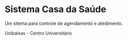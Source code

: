 # Sistema Casa da Saúde

Um sitema para controle de agendamento e atedimento.

Unibalsas - Centro Universitário


